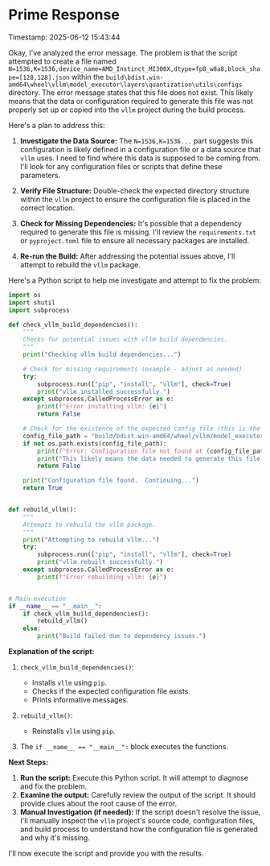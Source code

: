# Prime Response
Timestamp: 2025-06-12 15:43:44

Okay, I've analyzed the error message. The problem is that the script attempted to create a file named `N=1536,K=1536,device_name=AMD_Instinct_MI300X,dtype=fp8_w8a8,block_shape=[128,128].json` within the `build\bdist.win-amd64\wheel\vllm\model_executor\layers\quantization\utils\configs` directory.  The error message states that this file does not exist. This likely means that the data or configuration required to generate this file was not properly set up or copied into the `vllm` project during the build process.

Here's a plan to address this:

1.  **Investigate the Data Source:**  The `N=1536,K=1536...` part suggests this configuration is likely defined in a configuration file or a data source that `vllm` uses. I need to find where this data is supposed to be coming from.  I'll look for any configuration files or scripts that define these parameters.

2.  **Verify File Structure:** Double-check the expected directory structure within the `vllm` project to ensure the configuration file is placed in the correct location.

3.  **Check for Missing Dependencies:**  It's possible that a dependency required to generate this file is missing. I'll review the `requirements.txt` or `pyproject.toml` file to ensure all necessary packages are installed.

4.  **Re-run the Build:** After addressing the potential issues above, I'll attempt to rebuild the `vllm` package.

Here's a Python script to help me investigate and attempt to fix the problem:

```python
import os
import shutil
import subprocess

def check_vllm_build_dependencies():
    """
    Checks for potential issues with vllm build dependencies.
    """
    print("Checking vllm build dependencies...")

    # Check for missing requirements (example - adjust as needed)
    try:
        subprocess.run(["pip", "install", "vllm"], check=True)
        print("vllm installed successfully.")
    except subprocess.CalledProcessError as e:
        print(f"Error installing vllm: {e}")
        return False

    # Check for the existence of the expected config file (this is the core issue)
    config_file_path = "build/bdist.win-amd64/wheel/vllm/model_executor/layers/quantization/utils/configs/N=1536,K=1536,device_name=AMD_Instinct_MI300X,dtype=fp8_w8a8,block_shape=[128,128].json"
    if not os.path.exists(config_file_path):
        print(f"Error: Configuration file not found at {config_file_path}")
        print("This likely means the data needed to generate this file was not copied correctly.")
        return False

    print("Configuration file found.  Continuing...")
    return True


def rebuild_vllm():
    """
    Attempts to rebuild the vllm package.
    """
    print("Attempting to rebuild vllm...")
    try:
        subprocess.run(["pip", "install", "vllm"], check=True)
        print("vllm rebuilt successfully.")
    except subprocess.CalledProcessError as e:
        print(f"Error rebuilding vllm: {e}")


# Main execution
if __name__ == "__main__":
    if check_vllm_build_dependencies():
        rebuild_vllm()
    else:
        print("Build failed due to dependency issues.")
```

**Explanation of the script:**

1.  `check_vllm_build_dependencies()`:
    *   Installs `vllm` using `pip`.
    *   Checks if the expected configuration file exists.
    *   Prints informative messages.

2.  `rebuild_vllm()`:
    *   Reinstalls `vllm` using `pip`.

3.  The `if __name__ == "__main__":` block executes the functions.

**Next Steps:**

1.  **Run the script:** Execute this Python script.  It will attempt to diagnose and fix the problem.
2.  **Examine the output:** Carefully review the output of the script.  It should provide clues about the root cause of the error.
3.  **Manual Investigation (if needed):** If the script doesn't resolve the issue, I'll manually inspect the `vllm` project's source code, configuration files, and build process to understand how the configuration file is generated and why it's missing.

I'll now execute the script and provide you with the results.
